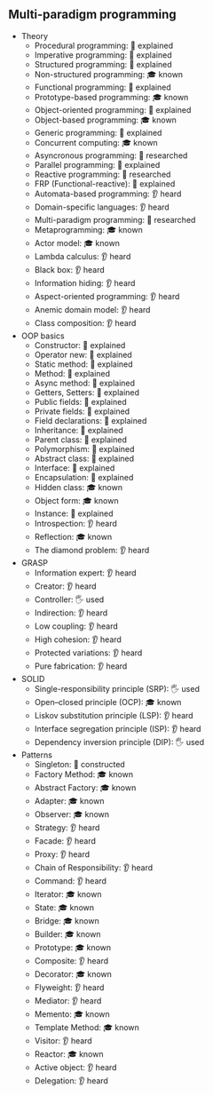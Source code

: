 ## Multi-paradigm programming

- Theory
  - Procedural programming: 🙋 explained
  - Imperative programming: 🙋 explained
  - Structured programming: 🙋 explained
  - Non-structured programming: 🎓 known
  - Functional programming: 🙋 explained
  - Prototype-based programming: 🎓 known
  - Object-oriented programming: 🙋 explained
  - Object-based programming: 🎓 known
  - Generic programming: 🙋 explained
  - Concurrent computing: 🎓 known
  - Asyncronous programming: 🔬 researched
  - Parallel programming: 🙋 explained
  - Reactive programming: 🔬 researched
  - FRP (Functional-reactive): 🙋 explained
  - Automata-based programming: 👂 heard
  - Domain-specific languages: 👂 heard
  - Multi-paradigm programming: 🔬 researched
  - Metaprogramming: 🎓 known
  - Actor model: 🎓 known
  - Lambda calculus: 👂 heard
  - Black box: 👂 heard
  - Information hiding: 👂 heard
  - Aspect-oriented programming: 👂 heard
  - Anemic domain model: 👂 heard
  - Class composition: 👂 heard
- OOP basics
  - Constructor: 🙋 explained
  - Operator new: 🙋 explained
  - Static method: 🙋 explained
  - Method: 🙋 explained
  - Async method: 🙋 explained
  - Getters, Setters: 🙋 explained
  - Public fields: 🙋 explained
  - Private fields: 🙋 explained
  - Field declarations: 🙋 explained
  - Inheritance: 🙋 explained
  - Parent class: 🙋 explained
  - Polymorphism: 🙋 explained
  - Abstract class: 🙋 explained
  - Interface: 🙋 explained
  - Encapsulation: 🙋 explained
  - Hidden class: 🎓 known
  - Object form: 🎓 known
  - Instance: 🙋 explained
  - Introspection: 👂 heard
  - Reflection: 🎓 known
  - The diamond problem: 👂 heard
- GRASP
  - Information expert: 👂 heard
  - Creator: 👂 heard
  - Controller: 🖐️ used
  - Indirection: 👂 heard
  - Low coupling: 👂 heard
  - High cohesion: 👂 heard
  - Protected variations: 👂 heard
  - Pure fabrication: 👂 heard
- SOLID
  - Single-responsibility principle (SRP): 🖐️ used
  - Open–closed principle (OCP): 🎓 known
  - Liskov substitution principle (LSP): 👂 heard
  - Interface segregation principle (ISP): 👂 heard
  - Dependency inversion principle (DIP): 🖐️ used
- Patterns
  - Singleton: 🚀 constructed
  - Factory Method: 🎓 known
  - Abstract Factory: 🎓 known
  - Adapter: 🎓 known
  - Observer: 🎓 known
  - Strategy: 👂 heard
  - Facade: 👂 heard
  - Proxy: 👂 heard
  - Chain of Responsibility: 👂 heard
  - Command: 👂 heard
  - Iterator: 🎓 known
  - State: 🎓 known
  - Bridge: 🎓 known
  - Builder: 🎓 known
  - Prototype: 🎓 known
  - Composite: 👂 heard
  - Decorator: 🎓 known
  - Flyweight: 👂 heard
  - Mediator: 👂 heard
  - Memento: 🎓 known
  - Template Method: 🎓 known
  - Visitor: 👂 heard
  - Reactor: 🎓 known
  - Active object: 👂 heard
  - Delegation: 👂 heard
